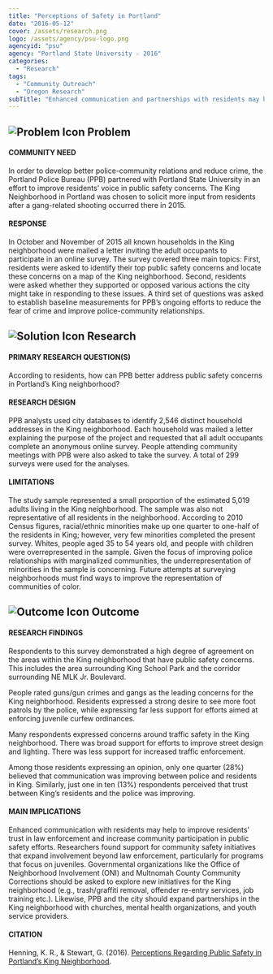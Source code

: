 ```yaml
---
title: "Perceptions of Safety in Portland"
date: "2016-05-12"
cover: /assets/research.png
logo: /assets/agency/psu-logo.png
agencyid: "psu"
agency: "Portland State University - 2016"
categories:
  - "Research"
tags:
  - "Community Outreach"
  - "Oregon Research"
subTitle: "Enhanced communication and partnerships with residents may help to improve residents' trust in law enforcement and increase community participation in public safety efforts."
---
```


## ![Problem Icon](https://github.com/google/material-design-icons/raw/master/alert/1x_web/ic_error_outline_black_48dp.png "Problem") Problem

#### COMMUNITY NEED

In order to develop better police-community relations and reduce crime, the Portland Police Bureau (PPB) partnered with Portland State University in an effort to improve residents’ voice in public safety concerns. The King Neighborhood in Portland was chosen to solicit more input from residents after a gang-related shooting occurred there in 2015.

#### RESPONSE

In October and November of 2015 all known households in the King neighborhood were mailed a letter inviting the adult occupants to participate in an online survey. The survey covered three main topics: First, residents were asked to identify their top public safety concerns and locate these concerns on a map of the King neighborhood. Second, residents were asked whether they supported or opposed various actions the city might take in responding to these issues. A third set of questions was asked to establish baseline measurements for PPB’s ongoing efforts to reduce the fear of crime and improve police-community relationships.

## ![Solution Icon](https://github.com/google/material-design-icons/raw/master/action/1x_web/ic_lightbulb_outline_black_48dp.png "Solution") Research

#### PRIMARY RESEARCH QUESTION(S)

According to residents, how can PPB better address public safety concerns in Portland’s King neighborhood?

#### RESEARCH DESIGN

PPB analysts used city databases to identify 2,546 distinct household addresses in the King neighborhood. Each household was mailed a letter explaining the purpose of the project and requested that all adult occupants complete an anonymous online survey. People attending community meetings with PPB were also asked to take the survey. A total of 299 surveys were used for the analyses.

#### LIMITATIONS

The study sample represented a small proportion of the estimated 5,019 adults living in the King neighborhood. The sample was also not representative of all residents in the neighborhood. According to 2010 Census figures, racial/ethnic minorities make up one quarter to one-half of the residents in King; however, very few minorities completed the present survey. Whites, people aged 35 to 54 years old, and people with children were overrepresented in the sample. Given the focus of improving police relationships with marginalized communities, the underrepresentation of minorities in the sample is concerning. Future attempts at surveying neighborhoods must find ways to improve the representation of communities of color.

## ![Outcome Icon](https://github.com/google/material-design-icons/raw/master/action/1x_web/ic_view_list_black_48dp.png "Outcome") Outcome

#### RESEARCH FINDINGS

Respondents to this survey demonstrated a high degree of agreement on the areas within the King neighborhood that have public safety concerns. This includes the area surrounding King School Park and the corridor surrounding NE MLK Jr. Boulevard.

People rated guns/gun crimes and gangs as the leading concerns for the King neighborhood.
Residents expressed a strong desire to see more foot patrols by the police, while expressing far less support for efforts aimed at enforcing juvenile curfew ordinances.

Many respondents expressed concerns around traffic safety in the King neighborhood. There was broad support for efforts to improve street design and lighting. There was less support for increased traffic enforcement.

Among those residents expressing an opinion, only one quarter (28%) believed that communication was improving between police and residents in King. Similarly, just one in ten (13%) respondents perceived that trust between King’s residents and the police was improving.

#### MAIN IMPLICATIONS

Enhanced communication with residents may help to improve residents’ trust in law enforcement and increase community participation in public safety efforts. Researchers found support for community safety initiatives that expand involvement beyond law enforcement, particularly for programs that focus on juveniles. Governmental organizations like the Office of Neighborhood Involvement (ONI) and Multnomah County Community Corrections should be asked to explore new initiatives for the King neighborhood (e.g., trash/graffiti removal, offender re-entry services, job training etc.). Likewise, PPB and the city should expand partnerships in the King neighborhood with churches, mental health organizations, and youth service providers.

#### CITATION

Henning, K. R., & Stewart, G. (2016). [Perceptions Regarding Public Safety in Portland’s King Neighborhood](https://www.portlandoregon.gov/police/article/569693).
